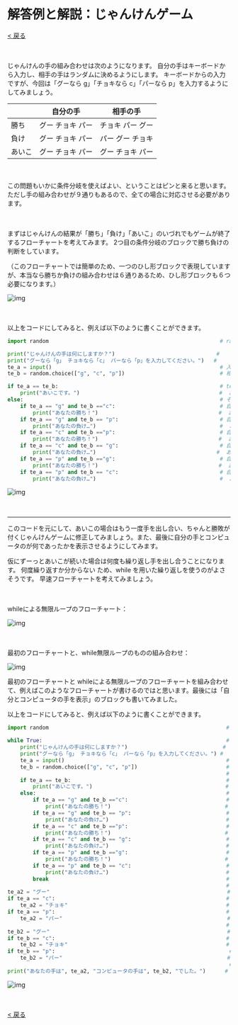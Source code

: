 # 解答例と解説：じゃんけんゲーム

[< 戻る](../)

　

じゃんけんの手の組み合わせは次のようになります。
自分の手はキーボードから入力し、相手の手はランダムに決めるようにします。
キーボードからの入力ですが、今回は「グーなら g」「チョキなら c」「パーなら p」を入力するようにしてみましょう。

|        | 自分の手         | 相手の手         |
| ------ | ---------------- | ---------------- |
| 勝ち   | グー チョキ パー | チョキ パー グー |
| 負け   | グー チョキ パー | パー グー チョキ |
| あいこ | グー チョキ パー | グー チョキ パー |

　

この問題もいかに条件分岐を使えばよい、ということはピンと来ると思います。ただし手の組み合わせが９通りもあるので、全ての場合に対応させる必要があります。

　

まずはじゃんけんの結果が「勝ち」「負け」「あいこ」のいづれでもゲームが終了するフローチャートを考えてみます。
2つ目の条件分岐のブロックで勝ち負けの判断をしています。

（このフローチャートでは簡単のため、一つのひし形ブロックで表現していますが、本当なら勝ちか負けの組み合わせは６通りあるため、ひし形ブロックも６つ必要になります。）

![img](assets/image5.png)

　

以上をコードにしてみると、例えば以下のように書くことができます。

```python
import random                                                      # randomモジュールをインポート

print("じゃんけんの手は何にしますか？")                                #  
print("グーなら「g」 チョキなら「c」 パーなら「p」を入力してください。")   #  
te_a = input()                                                     # 入力した文字列を te_a に代入
te_b = random.choice(["g", "c", "p"])                              # 相手の手をランダムに選び、te_b に代入

if te_a == te_b:                                                   # te_a と te_b が同じ場合は…
    print("あいこです。")                                            #  あいこです。
else:                                                              # そうではなくて…
    if te_a == "g" and te_b =="c":                                 # 自分：グー 相手：チョキ ならば…
        print("あなたの勝ち！")                                      #  あなたの勝ち！
    if te_a == "g" and te_b == "p":                                # 自分：グー 相手：パー ならば…
        print("あなたの負け…")                                       #  あなたの負け…
    if te_a == "c" and te_b =="p":                                 # 自分：チョキ 相手：パー ならば…
        print("あなたの勝ち！")                                      #  あなたの勝ち！
    if te_a == "c" and te_b == "g":                                # 自分：チョキ 相手：グー ならば…
        print("あなたの負け…")                                      #  あなたの負け…
    if te_a == "p" and te_b =="g":                                 # 自分：パー 相手：グー ならば…
        print("あなたの勝ち！")                                      #  あなたの勝ち！
    if te_a == "p" and te_b == "c":                                # 自分：パー 相手：チョキ ならば…
        print("あなたの負け…")                                       #  あなたの負け…
```

![img](assets/image2.png)

　

---

このコードを元にして、あいこの場合はもう一度手を出し合い、ちゃんと勝敗が付くじゃんけんゲームに修正してみましょう。また、最後に自分の手とコンピュータのが何であったかを表示させるようにしてみます。

仮にずーっとあいこが続いた場合は何度も繰り返し手を出し合うことになります。
何度繰り返すか分からない ため、while を用いた繰り返しを使うのがよさそうです。
早速フローチャートを考えてみましょう。

　

whileによる無限ループのフローチャート：

![img](assets/image3.png)

　

最初のフローチャートと、while無限ループのものの組み合わせ：

![img](assets/image1.png)



最初のフローチャートと whileによる無限ループのフローチャートを組み合わせて、例えばこのようなフローチャートが書けるのではと思います。最後には「自分とコンピュータの手を表示」のブロックも書いてみました。


以上をコードにしてみると、例えば以下のように書くことができます。

```python
import random                                                        # randomモジュールをインポート

while True:                                                          # whileによる無限ループ
    print("じゃんけんの手は何にしますか？")                              #  
    print("グーなら「g」 チョキなら「c」 パーなら「p」を入力してください。") #  
    te_a = input()                                                   # 入力した文字列を te_a に代入
    te_b = random.choice(["g", "c", "p"])                            # 相手の手をランダムに選び、te_b に代入
                                                                     #  
    if te_a == te_b:                                                 # te_a と te_b が同じ場合は…
        print("あいこです。")                                          #  あいこです。
    else:                                                            # そうではなくて…
        if te_a == "g" and te_b =="c":                               #  自分：グー 相手：チョキ ならば…
            print("あなたの勝ち！")                                    #   あなたの勝ち！
        if te_a == "g" and te_b == "p":                              #  自分：グー 相手：パー ならば…
            print("あなたの負け…")                                     #   あなたの負け…
        if te_a == "c" and te_b =="p":                               #  自分：チョキ 相手：パー ならば…
            print("あなたの勝ち！")                                    #   あなたの勝ち！
        if te_a == "c" and te_b == "g":                              #  自分：チョキ 相手：グー ならば…
            print("あなたの負け…")                                     #   あなたの負け…
        if te_a == "p" and te_b =="g":                               #  自分：パー 相手：グー ならば…
            print("あなたの勝ち！")                                    #   あなたの勝ち！
        if te_a == "p" and te_b == "c":                              #  自分：パー 相手：チョキ ならば…
            print("あなたの負け…")                                     #   あなたの負け…
        break                                                        #  ループ脱出！
                                                                     #  
te_a2 = "グー"                                                        # te_a2にとりあえず「グー」の文字列を代入
if te_a == "c":                                                      # もし te_a が「c」ならば…
    te_a2 = "チョキ"                                                  #  te_a2 に「チョキ」を代入
if te_a == "p":                                                      # もし te_a が「p」ならば…
    te_a2 = "パー"                                                    #  te_a2 に「パー」を代入
                                                                     #  
te_b2 = "グー"                                                        # te_b2にとりあえず「グー」の文字列を代入
if te_b == "c":                                                      # もし te_b が「c」ならば…
    te_b2 = "チョキ"                                                  #  te_b2 に「チョキ」を代入
if te_b == "p":                                                       # もし te_b が「p」ならば…
    te_b2 = "パー"                                                    #  te_b2 に「パー」を代入
                                                                      #  
print("あなたの手は", te_a2, "コンピュータの手は", te_b2, "でした。")      # 自分とコンピュータの手を表示
```

![img](assets/image4.png)

　

[< 戻る](../)